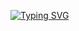 <a href="https://git.io/typing-svg"><img src="https://readme-typing-svg.herokuapp.com?font=Fira+Code&weight=800&size=30&duration=4000&pause=1000&color=34F700&center=true&vCenter=true&width=438&lines=%F0%9F%9A%A7Under+Constructing%F0%9F%9A%A7" alt="Typing SVG" /></a>
